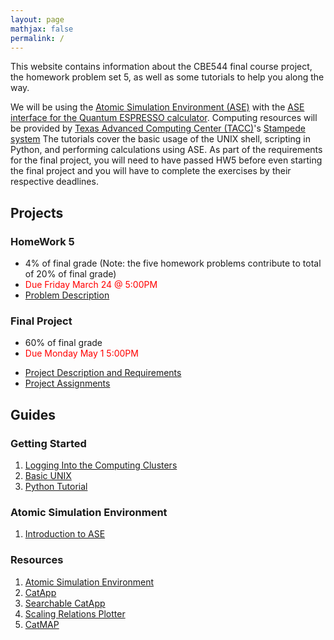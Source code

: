```yaml
---
layout: page
mathjax: false 
permalink: /
---
```


This website contains information about the CBE544 final course project, the homework problem set 5, as well as some tutorials to help you along the way.

We will be using the [Atomic Simulation Environment (ASE)](https://wiki.fysik.dtu.dk/ase/) with the [ASE interface for the Quantum ESPRESSO calculator](http://github.com/vossjo/ase-espresso). Computing resources will be provided by [Texas Advanced Computing Center (TACC)](https://www.tacc.utexas.edu)'s [Stampede system](https://portal.tacc.utexas.edu/user-guides/stampede) The tutorials cover the basic usage of the UNIX shell, scripting in Python, and performing calculations using ASE. As part of the requirements for the final project, you will need to have passed HW5 before even starting the final project and you will have to complete the exercises by their respective deadlines.

## Projects ##

### HomeWork 5 ###
* 4% of final grade (Note: the five homework problems contribute to total of 20% of final grade)
* <font color="red"> Due Friday March 24 @ 5:00PM </font>
* [Problem Description](HW5/)
  
### Final Project ###
* 60% of final grade 
* <font color="red">Due Monday May 1 5:00PM</font>
<!---* [Project Description and Requirements](Project/) --->
* [Project Description and Requirements]() 
* [Project Assignments]()
<!---* [Project Assignments](Project_Assignments/) ---> 


## Guides ##
### Getting Started ###

1. [Logging Into the Computing Clusters](Clusters/)
2. [Basic UNIX](UNIX/)
3. [Python Tutorial](Python/)


### Atomic Simulation Environment ###

1. [Introduction to ASE](ASE/)

### Resources ###

1. [Atomic Simulation Environment](https://wiki.fysik.dtu.dk/ase/)
2. [CatApp](http://slac.stanford.edu/~strabo/catapp/catapp.htm)
3. [Searchable CatApp](http://web.stanford.edu/~ctsai89/cgi-bin/apps/katapp/search)
4. [Scaling Relations Plotter](http://web.stanford.edu/~ctsai89/cgi-bin/apps/katapp/plot)
3. [CatMAP](https://github.com/SUNCAT-Center/catmap)
